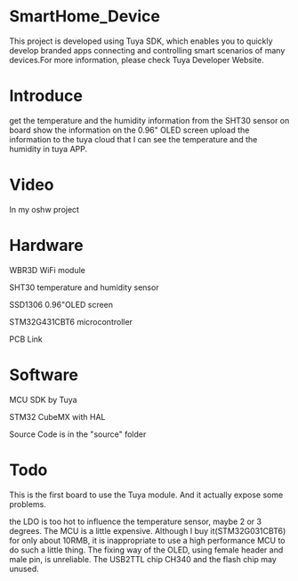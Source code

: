# SmartHome_Device
This project is developed using Tuya SDK, which enables you to quickly develop branded apps connecting and controlling smart scenarios of many devices.For more information, please check Tuya Developer Website.

Introduce
=
get the temperature and the humidity information from the SHT30 sensor on board
show the information on the 0.96" OLED screen
upload the information to the tuya cloud that I can see the temperature and the humidity in tuya APP.


Video
=
In my oshw project

Hardware
=
WBR3D WiFi module

SHT30 temperature and humidity sensor

SSD1306 0.96"OLED screen

STM32G431CBT6 microcontroller

PCB Link

Software
=
MCU SDK by Tuya

STM32 CubeMX with HAL

Source Code is in the "source" folder

Todo
=
This is the first board to use the Tuya module. And it actually expose some problems.

the LDO is too hot to influence the temperature sensor, maybe 2 or 3 degrees.
The MCU is a little expensive. Although I buy it(STM32G031CBT6) for only about 10RMB, it is inappropriate to use a high performance MCU to do such a little thing.
The fixing way of the OLED, using female header and male pin, is unreliable.
The USB2TTL chip CH340 and the flash chip may unused.
